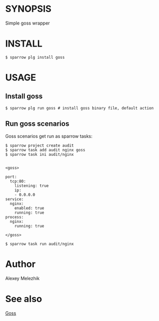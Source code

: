# SYNOPSIS

Simple goss wrapper


# INSTALL

    $ sparrow plg install goss


# USAGE


## Install goss

    $ sparrow plg run goss # install goss binary file, default action

## Run goss scenarios

Goss scenarios get run as sparrow tasks:


    $ sparrow project create audit
    $ sparrow task add audit nginx goss
    $ sparrow task ini audit/nginx 


    <goss>

    port:
      tcp:80:
        listening: true
        ip:
        - 0.0.0.0
    service:
      nginx:
        enabled: true
        running: true
    process:
      nginx:
        running: true
    
    </goss>

    $ sparrow task run audit/nginx


# Author

Alexey Melezhik


# See also


[Goss](https://github.com/aelsabbahy/goss)
